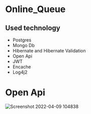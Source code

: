 # Online_Queue

## Used technology
<ul>
  <li>Postgres</li>
  <li>Mongo Db</li>
  <li>Hibernate and Hibernate Validation</li>
  <li>Open Api</li>
  <li>JWT</li>
  <li>Encache</li>
  <li>Log4j2</li>
</ul>  
  
# Open Api
![Screenshot 2022-04-09 104838](https://user-images.githubusercontent.com/85543690/162585620-aa1b26d4-e804-4db7-876e-046c62fb8c55.png)

